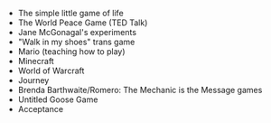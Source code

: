* The simple little game of life
* The World Peace Game (TED Talk)
* Jane McGonagal's experiments
* "Walk in my shoes" trans game
* Mario (teaching how to play)
* Minecraft
* World of Warcraft
* Journey
* Brenda Barthwaite/Romero: The Mechanic is the Message games
* Untitled Goose Game
* Acceptance
